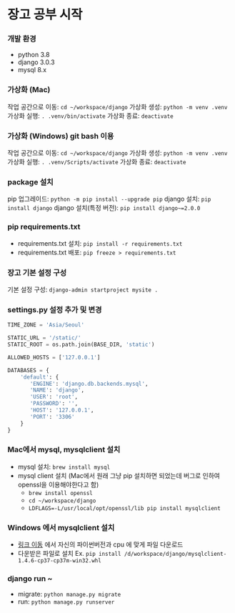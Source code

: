 # 장고 공부 시작

### 개발 환경
* python 3.8
* django 3.0.3
* mysql 8.x

### 가상화 (Mac)
작업 공간으로 이동: `cd ~/workspace/django`
가상화 생성: `python -m venv .venv`
가상화 실행: `. .venv/bin/activate`
가상화 종료: `deactivate`

### 가상화 (Windows) git bash 이용
작업 공간으로 이동: `cd ~/workspace/django`
가상화 생성: `python -m venv .venv`
가상화 실행: `. .venv/Scripts/activate`
가상화 종료: `deactivate`

### package 설치
pip 업그레이드: `python -m pip install --upgrade pip`
django 설치: `pip install django`
django 설치(특정 버전): `pip install django~=2.0.0`

### pip requirements.txt
* requirements.txt 설치: `pip install -r requirements.txt`
* requirements.txt 배포: `pip freeze > requirements.txt`

### 장고 기본 설정 구성
기본 설정 구성: `django-admin startproject mysite .`

### settings.py 설정 추가 및 변경
```python
TIME_ZONE = 'Asia/Seoul'

STATIC_URL = '/static/'
STATIC_ROOT = os.path.join(BASE_DIR, 'static')

ALLOWED_HOSTS = ['127.0.0.1']

DATABASES = {
    'default': {
       'ENGINE': 'django.db.backends.mysql',
       'NAME': 'django',
       'USER': 'root',
       'PASSWORD': '',
       'HOST': '127.0.0.1',
       'PORT': '3306'
    }
}
```

### Mac에서 mysql, mysqlclient 설치
* mysql 설치: `brew install mysql`
* mysql client 설치 (Mac에서 원래 그냥 pip 설치하면 되었는데 버그로 인하여 openssl을 이용해야한다고 함)
    * `brew install openssl`
    * `cd ~/workspace/django`
    * `LDFLAGS=-L/usr/local/opt/openssl/lib pip install mysqlclient`

### Windows 에서 mysqlclient 설치
* [링크 이동](https://www.lfd.uci.edu/~gohlke/pythonlibs/#mysqlclient) 에서 자신의 파이썬버전과 cpu 에 맞게 파일 다운로드
* 다운받은 파일로 설치 Ex. `pip install /d/workspace/django/mysqlclient-1.4.6-cp37-cp37m-win32.whl`

### django run ~
* migrate: `python manage.py migrate`
* run: `python manage.py runserver`